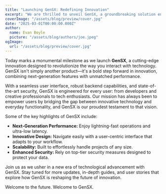 ```yaml
---
title: "Launching GenSX: Redefining Innovation"
excerpt: "We are thrilled to unveil GenSX, a groundbreaking solution engineered to transform how technology integrates into our everyday lives. Embrace a new era of efficiency, creativity, and performance."
coverImage: "/assets/blog/preview/cover.jpg"
date: "2025-03-01T00:00:00.000Z"
author:
  name: Evan Boyle
  picture: "/assets/blog/authors/joe.jpeg"
ogImage:
  url: "/assets/blog/preview/cover.jpg"
---
```


Today marks a monumental milestone as we launch **GenSX**, a cutting-edge innovation designed to revolutionize the way you interact with technology. GenSX isn't simply another product—it's a bold step forward in innovation, combining next-generation features with unmatched performance.

With a seamless user interface, robust backend capabilities, and state-of-the-art security, GenSX is engineered for every user: from developers and creative professionals to tech enthusiasts. Our mission has always been to empower users by bridging the gap between innovative technology and everyday functionality, and GenSX is our proudest testament to that vision.

Some of the key highlights of GenSX include:

- **Next-Generation Performance:** Enjoy lightning-fast operations and ultra-low latency.
- **Innovative Design:** Navigate easily with a user-centric interface that adapts to your workflow.
- **Scalability:** Built to effortlessly handle projects of any size.
- **Enhanced Security:** Rely on top-tier security measures designed to protect your data.

Join us as we usher in a new era of technological advancement with GenSX. Stay tuned for more updates, in-depth guides, and user stories that explore how GenSX is reshaping the future of innovation.

Welcome to the future. Welcome to GenSX.
